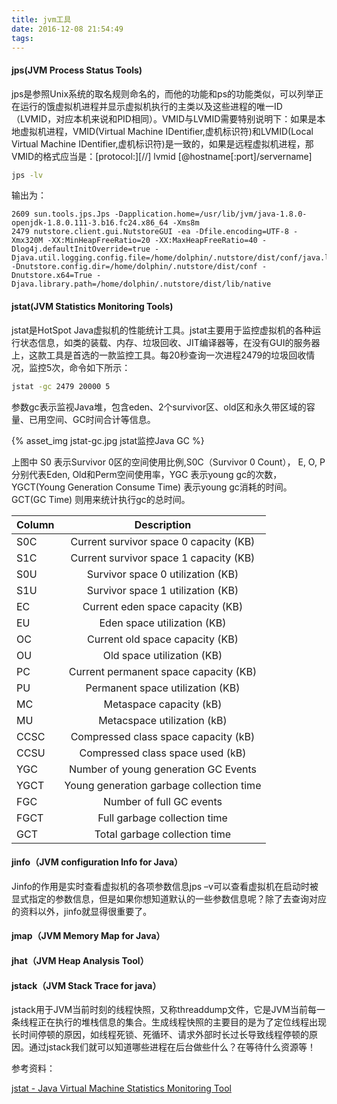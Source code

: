 ```yaml
---
title: jvm工具
date: 2016-12-08 21:54:49
tags:
---
```



#### jps(JVM Process Status Tools)

jps是参照Unix系统的取名规则命名的，而他的功能和ps的功能类似，可以列举正在运行的饿虚拟机进程并显示虚拟机执行的主类以及这些进程的唯一ID（LVMID，对应本机来说和PID相同）。VMID与LVMID需要特别说明下：如果是本地虚拟机进程，VMID(Virtual Machine IDentifier,虚机标识符)和LVMID(Local Virtual Machine IDentifier,虚机标识符)是一致的，如果是远程虚拟机进程，那VMID的格式应当是：[protocol:][//] lvmid [@hostname[:port]/servername]

<!-- more -->

```Bash
jps -lv
```

输出为：

```
2609 sun.tools.jps.Jps -Dapplication.home=/usr/lib/jvm/java-1.8.0-openjdk-1.8.0.111-3.b16.fc24.x86_64 -Xms8m
2479 nutstore.client.gui.NutstoreGUI -ea -Dfile.encoding=UTF-8 -Xmx320M -XX:MinHeapFreeRatio=20 -XX:MaxHeapFreeRatio=40 -Dlog4j.defaultInitOverride=true -Djava.util.logging.config.file=/home/dolphin/.nutstore/dist/conf/java.logging.properties -Dnutstore.config.dir=/home/dolphin/.nutstore/dist/conf -Dnutstore.x64=True -Djava.library.path=/home/dolphin/.nutstore/dist/lib/native
```

#### jstat(JVM Statistics Monitoring Tools)

jstat是HotSpot Java虚拟机的性能统计工具。jstat主要用于监控虚拟机的各种运行状态信息，如类的装载、内存、垃圾回收、JIT编译器等，在没有GUI的服务器上，这款工具是首选的一款监控工具。每20秒查询一次进程2479的垃圾回收情况，监控5次，命令如下所示：

```Bash
jstat -gc 2479 20000 5
```

参数gc表示监视Java堆，包含eden、2个survivor区、old区和永久带区域的容量、已用空间、GC时间合计等信息。

{% asset_img jstat-gc.jpg jstat监控Java GC %}

上图中 S0 表示Survivor 0区的空间使用比例,S0C（Survivor 0 Count）， E, O, P 分别代表Eden, Old和Perm空间使用率，YGC 表示young gc的次数，YGCT(Young Generation Consume Time) 表示young gc消耗的时间。GCT(GC Time) 则用来统计执行gc的总时间。

| Column | Description |
| ----------------- |:-------------:|
|S0C |	Current survivor space 0 capacity (KB)|
|S1C |	Current survivor space 1 capacity (KB)|
|S0U |	Survivor space 0 utilization (KB)|
|S1U |	Survivor space 1 utilization (KB)|
|EC	| Current eden space capacity (KB)|
|EU	| Eden space utilization (KB)|
|OC	| Current old space capacity (KB)|
|OU	| Old space utilization (KB)|
|PC	 |Current permanent space capacity (KB)|
|PU	| Permanent space utilization (KB)|
|MC | Metaspace capacity (kB)|
|MU | Metacspace utilization (kB)|
|CCSC | Compressed class space capacity (kB)|
|CCSU | Compressed class space used (kB)|
|YGC	| Number of young generation GC Events|
|YGCT	| Young generation garbage collection time|
|FGC	| Number of full GC events|
|FGCT	| Full garbage collection time|
|GCT	| Total garbage collection time|

#### jinfo（JVM configuration Info for Java）

Jinfo的作用是实时查看虚拟机的各项参数信息jps –v可以查看虚拟机在启动时被显式指定的参数信息，但是如果你想知道默认的一些参数信息呢？除了去查询对应的资料以外，jinfo就显得很重要了。

#### jmap（JVM Memory Map for Java）

#### jhat（JVM Heap Analysis Tool）

#### jstack（JVM Stack Trace for java）

jstack用于JVM当前时刻的线程快照，又称threaddump文件，它是JVM当前每一条线程正在执行的堆栈信息的集合。生成线程快照的主要目的是为了定位线程出现长时间停顿的原因，如线程死锁、死循环、请求外部时长过长导致线程停顿的原因。通过jstack我们就可以知道哪些进程在后台做些什么？在等待什么资源等！

参考资料：

[jstat - Java Virtual Machine Statistics Monitoring Tool](http://docs.oracle.com/javase/1.5.0/docs/tooldocs/share/jstat.html)
